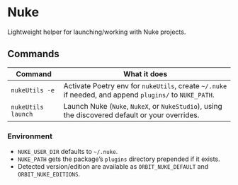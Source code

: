 # Nuke

Lightweight helper for launching/working with Nuke projects.

## Commands

| Command | What it does |
|---|---|
| `nukeUtils -e` | Activate Poetry env for `nukeUtils`, create `~/.nuke` if needed, and append `plugins/` to `NUKE_PATH`. |
| `nukeUtils launch` | Launch Nuke (`Nuke`, `NukeX`, or `NukeStudio`), using the discovered default or your overrides. |

### Environment

- `NUKE_USER_DIR` defaults to `~/.nuke`.
- `NUKE_PATH` gets the package’s `plugins` directory prepended if it exists.
- Detected version/edition are available as `ORBIT_NUKE_DEFAULT` and `ORBIT_NUKE_EDITIONS`.
